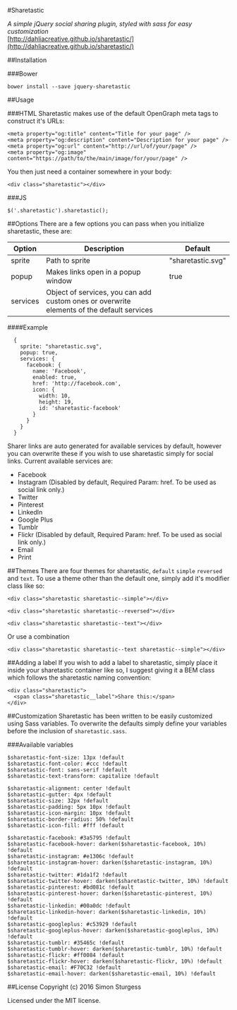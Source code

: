 #Sharetastic

_A simple jQuery social sharing plugin, styled with sass for easy customization_  
[http://dahliacreative.github.io/sharetastic/](http://dahliacreative.github.io/sharetastic/)


##Installation

###Bower
```
bower install --save jquery-sharetastic
```

##Usage

###HTML
Sharetastic makes use of the default OpenGraph meta tags to construct it's URLs:
```
<meta property="og:title" content="Title for your page" />
<meta property="og:description" content="Description for your page" />
<meta property="og:url" content="http://url/of/your/page" />
<meta property="og:image" content="https://path/to/the/main/image/for/your/page" />
```
You then just need a container somewhere in your body:
```
<div class="sharetastic"></div>
```

###JS
```
$('.sharetastic').sharetastic();
```

##Options
There are a few options you can pass when you initialize sharetastic, these are:

| Option             | Description                                                                               | Default           |
|--------------------|-------------------------------------------------------------------------------------------|-------------------|
| sprite             | Path to sprite                                                                            | "sharetastic.svg" |
| popup              | Makes links open in a popup window                                                        | true              |
| services           | Object of services, you can add custom ones or overwrite elements of the default services |                   |

####Example
```
  {
    sprite: "sharetastic.svg",
    popup: true,
    services: {
      facebook: {
        name: 'Facebook',
        enabled: true,
        href: 'http://facebook.com',
        icon: {
          width: 10,
          height: 19,
          id: 'sharetastic-facebook'
        }
      }
    }
  }
```
Sharer links are auto generated for available services by default, however you can overwrite these if you wish to use sharetastic simply for social links. Current available services are:
- Facebook
- Instagram (Disabled by default, Required Param: href. To be used as social link only.)
- Twitter
- Pinterest
- LinkedIn
- Google Plus
- Tumblr
- Flickr (Disabled by default, Required Param: href. To be used as social link only.)
- Email
- Print

##Themes
There are four themes for sharetastic, `default` `simple` `reversed` and `text`. To use a theme other than the default one, simply add it's modifier class like so:
```
<div class="sharetastic sharetastic--simple"></div>
```
```
<div class="sharetastic sharetastic--reversed"></div>
```
```
<div class="sharetastic sharetastic--text"></div>
```
Or use a combination
```
<div class="sharetastic sharetastic--text sharetastic--simple"></div>
```

##Adding a label
If you wish to add a label to sharetastic, simply place it inside your sharetastic container like so, I suggest giving it a BEM class which follows the sharetastic naming convention:
```
<div class="sharetastic">
  <span class="sharetastic__label">Share this:</span>
</div>
```

##Customization
Sharetastic has been written to be easily customized using Sass variables. To overwrite the defaults simply define your variables before the inclusion of `sharetastic.sass`.

###Available variables
```
$sharetastic-font-size: 13px !default
$sharetastic-font-color: #ccc !default
$sharetastic-font: sans-serif !default
$sharetastic-text-transform: capitalize !default

$sharetastic-alignment: center !default
$sharetastic-gutter: 4px !default
$sharetastic-size: 32px !default
$sharetastic-padding: 5px 10px !default
$sharetastic-icon-margin: 10px !default
$sharetastic-border-radius: 50% !default
$sharetastic-icon-fill: #fff !default

$sharetastic-facebook: #3a5795 !default
$sharetastic-facebook-hover: darken($sharetastic-facebook, 10%) !default
$sharetastic-instagram: #e1306c !default
$sharetastic-instagram-hover: darken($sharetastic-instagram, 10%) !default
$sharetastic-twitter: #1da1f2 !default
$sharetastic-twitter-hover: darken($sharetastic-twitter, 10%) !default
$sharetastic-pinterest: #bd081c !default
$sharetastic-pinterest-hover: darken($sharetastic-pinterest, 10%) !default
$sharetastic-linkedin: #00a0dc !default
$sharetastic-linkedin-hover: darken($sharetastic-linkedin, 10%) !default
$sharetastic-googleplus: #c53929 !default
$sharetastic-googleplus-hover: darken($sharetastic-googleplus, 10%) !default
$sharetastic-tumblr: #35465c !default
$sharetastic-tumblr-hover: darken($sharetastic-tumblr, 10%) !default
$sharetastic-flickr: #ff0084 !default
$sharetastic-flickr-hover: darken($sharetastic-flickr, 10%) !default
$sharetastic-email: #F70C32 !default
$sharetastic-email-hover: darken($sharetastic-email, 10%) !default
```

##License
Copyright (c) 2016 Simon Sturgess

Licensed under the MIT license.
